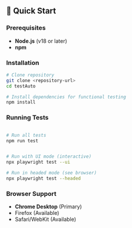 ## 🚀 Quick Start

### Prerequisites

- **Node.js** (v18 or later)
- **npm** 

### Installation

```bash
# Clone repository
git clone <repository-url>
cd testAuto

# Install dependencies for functional testing
npm install


```

### Running Tests

```bash

# Run all tests
npm run test


# Run with UI mode (interactive)
npx playwright test --ui

# Run in headed mode (see browser)
npx playwright test --headed

```

### Browser Support

- **Chrome Desktop** (Primary)
- Firefox (Available)
- Safari/WebKit (Available)
